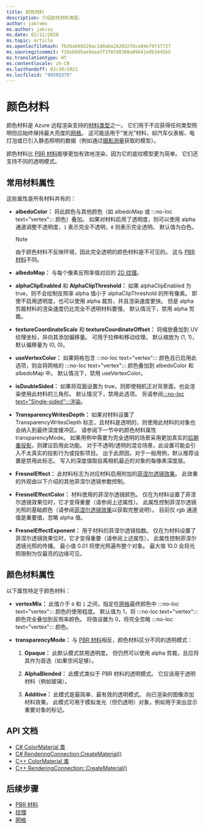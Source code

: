 ```yaml
---
title: 颜色材料
description: 介绍颜色材料类型。
author: jakrams
ms.author: jakras
ms.date: 02/11/2020
ms.topic: article
ms.openlocfilehash: fb26a669229ac140aba262032f8ce84ef9f37727
ms.sourcegitcommit: f28ebb95ae9aaaff3f87d8388a09b41e0b3445b5
ms.translationtype: HT
ms.contentlocale: zh-CN
ms.lasthandoff: 03/30/2021
ms.locfileid: "99593375"
---
```

# <a name="color-materials"></a>颜色材料

颜色材料是 Azure 远程渲染支持的[材料类型](../../concepts/materials.md)之一。 它们用于不应获得任何类型照明但应始终保持最大亮度的[网格](../../concepts/meshes.md)。 这可能适用于“发光”材料，如汽车仪表板、电灯泡或已引入静态照明的数据（例如通过[摄影测量](https://en.wikipedia.org/wiki/Photogrammetry)获取的模型）。

颜色材料比 [PBR 材料](pbr-materials.md)能够更加有效地渲染，因为它的底纹模型更为简单。 它们还支持不同的透明模式。

## <a name="common-material-properties"></a>常用材料属性

这些属性是所有材料共有的：

* **albedoColor：** 将此颜色与其他颜色（如 albedoMap 或 :::no-loc text="vertex"::: 颜色）叠加。 如果对材料启用了透明度，则可以使用 alpha 通道调整不透明度，`1` 表示完全不透明，`0` 则表示完全透明。 默认值为白色。

  > [!NOTE]
  > 由于颜色材料不反映环境，因此完全透明的颜色材料是不可见的。 这与 [PBR 材料](pbr-materials.md)不同。

* **albedoMap：** 与每个像素反照率值对应的 [2D 纹理](../../concepts/textures.md)。

* **alphaClipEnabled** 和 **AlphaClipThreshold：** 如果 alphaClipEnabled 为 true，则不会绘制反照率 alpha 值小于 alphaClipThreshold 的所有像素。 即使不启用透明度，也可以使用 alpha 裁剪，并且渲染速度更快。 但是 alpha 剪裁材料的渲染速度仍比完全不透明材料要慢。 默认情况下，禁用 alpha 剪裁。

* **textureCoordinateScale** 和 **textureCoordinateOffset：** 将缩放叠加到 UV 纹理坐标，并向其添加偏移量。 可用于拉伸和移动纹理。 默认缩放为 (1, 1)，默认偏移量为 (0, 0)。

* **useVertexColor：** 如果网格包含 :::no-loc text="vertex"::: 颜色且已启用此选项，则会将网格的 :::no-loc text="vertex"::: 颜色叠加到 albedoColor 和 albedoMap 中。 默认情况下，禁用 useVertexColor。

* **isDoubleSided：** 如果将双面设置为 true，则即使相机正对背景面，也会渲染使用此材料的三角形。 默认情况下，禁用此选项。 另请参阅[:::no-loc text="Single-sided":::渲染](single-sided-rendering.md)。

* **TransparencyWritesDepth：** 如果对材料设置了 TransparencyWritesDepth 标志，且材料是透明的，则使用此材料的对象也会纳入到最终深度缓冲区。 请参阅下一节中的颜色材料属性 transparencyMode。 如果用例中需要为完全透明的场景采用更加真实的[后期重投影](late-stage-reprojection.md)，则建议启用此功能。 对于不透明/透明的混合场景，此设置可能会引入不太真实的投影行为或投影项目。 出于此原因，对于一般用例，默认推荐设置是禁用此标志。 写入的深度值取自离相机最近的对象的每像素深度层。

* **FresnelEffect：** 此材料标志为对应材料启用附加的[菲涅尔透镜效果](../../overview/features/fresnel-effect.md)。 此效果的外观由以下介绍的其他菲涅尔透镜参数控制。 

* **FresnelEffectColor：** 材料使用的菲涅尔透镜颜色。 仅在为材料设置了菲涅尔透镜效果位时，它才变得重要（请参阅上述属性）。 此属性控制菲涅尔透镜光照的基础颜色（请参阅[菲涅尔透镜效果](../../overview/features/fresnel-effect.md)以获取完整说明）。 目前仅 rgb 通道值是重要值，忽略 alpha 值。

* **FresnelEffectExponent：** 用于材料的菲涅尔透镜指数。 仅在为材料设置了菲涅尔透镜效果位时，它才变得重要（请参阅上述属性）。 此属性控制菲涅尔透镜光照的传播。 最小值 0.01 将使光照遍布整个对象。 最大值 10.0 会将光照限制为仅最亮的边缘可见。

## <a name="color-material-properties"></a>颜色材料属性

以下属性特定于颜色材料：

* **vertexMix：** 此值介于 `0` 和 `1` 之间，指定在[网格](../../concepts/meshes.md)最终颜色中 :::no-loc text="vertex"::: 颜色的使用程度。 默认值为 1，将 :::no-loc text="vertex"::: 颜色完全叠加到反照率颜色。 将值设置为 0，将完全忽略 :::no-loc text="vertex"::: 颜色。

* **transparencyMode：** 与 [PBR 材料](pbr-materials.md)相反，颜色材料区分不同的透明模式：

  1. **Opaque：** 此默认模式禁用透明度。 但仍然可以使用 alpha 剪裁，且应将其作为首选（如果空间足够）。
  
  1. **AlphaBlended：** 此模式类似于 PBR 材料的透明模式。 它应该用于透明材料（例如玻璃）。

  1. **Additive：** 此模式是最简单、最有效的透明模式。 向已渲染的图像添加材料效果。 此模式可用于模拟发光（但仍透明）对象，例如用于突出显示重要对象的标记。

## <a name="api-documentation"></a>API 文档

* [C# ColorMaterial 类](/dotnet/api/microsoft.azure.remoterendering.colormaterial)
* [C# RenderingConnection.CreateMaterial()](/dotnet/api/microsoft.azure.remoterendering.renderingconnection.creatematerial)
* [C++ ColorMaterial 类](/cpp/api/remote-rendering/colormaterial)
* [C++ RenderingConnection::CreateMaterial()](/cpp/api/remote-rendering/renderingconnection#creatematerial)

## <a name="next-steps"></a>后续步骤

* [PBR 材料](pbr-materials.md)
* [纹理](../../concepts/textures.md)
* [网格](../../concepts/meshes.md)